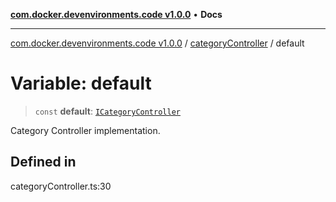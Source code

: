 [**com.docker.devenvironments.code v1.0.0**](../../README.md) • **Docs**

***

[com.docker.devenvironments.code v1.0.0](../../README.md) / [categoryController](../README.md) / default

# Variable: default

> `const` **default**: [`ICategoryController`](../interfaces/ICategoryController.md)

Category Controller implementation.

## Defined in

categoryController.ts:30

